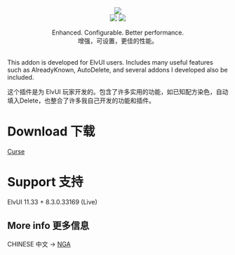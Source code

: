 <div align="center">
    <img src="https://github.com/fang2hou/ElvUI_WindTools/blob/beta/Title.png?raw=true"/><br>
    <img src="https://img.shields.io/badge/ElvUI-11.312-blue.svg?longCache=true&style=flat"/>
    <img src="https://img.shields.io/badge/Version-1.5.3-green.svg?longCache=true&style=flat"/>

Enhanced. Configurable. Better performance.<br>
增强，可设置，更佳的性能。
</div>

<br>
This addon is developed for ElvUI users. Includes many useful features such as AlreadyKnown, AutoDelete, and several addons I developed also be included.

这个插件是为 ElvUI 玩家开发的。包含了许多实用的功能，如已知配方染色，自动填入Delete，也整合了许多我自己开发的功能和插件。<br>


# Download 下载
[Curse](https://www.curseforge.com/wow/addons/elvui_windtools)

# Support 支持
ElvUI 11.33 + 8.3.0.33169  (Live)

## More info 更多信息
CHINESE 中文 → [NGA](http://bbs.ngacn.cc/read.php?tid=12142815)
